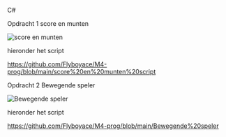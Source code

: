 C#

Opdracht 1 score en munten

![score en munten](https://github.com/user-attachments/assets/f0b6f170-266c-4957-a884-46c9f0c5e9c3)

hieronder het script 

https://github.com/Flyboyace/M4-prog/blob/main/score%20en%20munten%20script





Opdracht 2 Bewegende speler

![Bewegende speler](https://github.com/user-attachments/assets/092c719b-9a54-470e-99a8-a965f6cdf3aa)

hieronder het script 

https://github.com/Flyboyace/M4-prog/blob/main/Bewegende%20speler
